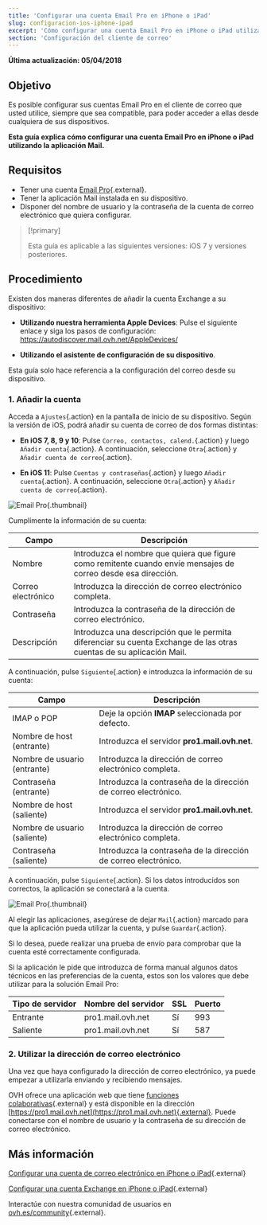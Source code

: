 ```yaml
---
title: 'Configurar una cuenta Email Pro en iPhone o iPad'
slug: configuracion-ios-iphone-ipad
excerpt: 'Cómo configurar una cuenta Email Pro en iPhone o iPad utilizando la aplicación Mail'
section: 'Configuración del cliente de correo'
---
```


**Última actualización: 05/04/2018**

## Objetivo

Es posible configurar sus cuentas Email Pro en el cliente de correo que usted utilice, siempre que sea compatible, para poder acceder a ellas desde cualquiera de sus dispositivos.

**Esta guía explica cómo configurar una cuenta Email Pro en iPhone o iPad utilizando la aplicación Mail.**

## Requisitos

- Tener una cuenta [Email Pro](https://www.ovh.es/emails/email-pro/){.external}.
- Tener la aplicación Mail instalada en su dispositivo.
- Disponer del nombre de usuario y la contraseña de la cuenta de correo electrónico que quiera configurar.

> [!primary]
>
> Esta guía es aplicable a las siguientes versiones: iOS 7 y versiones posteriores.
>

## Procedimiento

Existen dos maneras diferentes de añadir la cuenta Exchange a su dispositivo:

- **Utilizando nuestra herramienta Apple Devices**: Pulse el siguiente enlace y siga los pasos de configuración: <https://autodiscover.mail.ovh.net/AppleDevices/>

- **Utilizando el asistente de configuración de su dispositivo**.

Esta guía solo hace referencia a la configuración del correo desde su dispositivo.


### 1. Añadir la cuenta

Acceda a `Ajustes`{.action} en la pantalla de inicio de su dispositivo. Según la versión de iOS, podrá añadir su cuenta de correo de dos formas distintas:

- **En iOS 7, 8, 9 y 10**: Pulse `Correo, contactos, calend.`{.action} y luego `Añadir cuenta`{.action}. A continuación, seleccione `Otra`{.action} y `Añadir cuenta de correo`{.action}.

- **En iOS 11**: Pulse `Cuentas y contraseñas`{.action} y luego `Añadir cuenta`{.action}. A continuación, seleccione `Otra`{.action} y `Añadir cuenta de correo`{.action}.

![Email Pro](images/configuration-mail-ios-step1.png){.thumbnail}

Cumplimente la información de su cuenta:

|Campo|Descripción|
|---|---|
|Nombre|Introduzca el nombre que quiera que figure como remitente cuando envíe mensajes de correo desde esa dirección.|
|Correo electrónico|Introduzca la dirección de correo electrónico completa.|
|Contraseña|Introduzca la contraseña de la dirección de correo electrónico.|
|Descripción|Introduzca una descripción que le permita diferenciar su cuenta Exchange de las otras cuentas de su aplicación Mail.|

A continuación, pulse `Siguiente`{.action} e introduzca la información de su cuenta:

|Campo|Descripción|
|---|---|
|IMAP o POP|Deje la opción **IMAP** seleccionada por defecto.|
|Nombre de host (entrante)|Introduzca el servidor **pro1.mail.ovh.net**.|
|Nombre de usuario (entrante)|Introduzca la dirección de correo electrónico completa.|
|Contraseña (entrante)|Introduzca la contraseña de la dirección de correo electrónico.|  
|Nombre de host (saliente)|Introduzca el servidor **pro1.mail.ovh.net**.|
|Nombre de usuario (saliente)|Introduzca la dirección de correo electrónico completa.|
|Contraseña (saliente)|Introduzca la contraseña de la dirección de correo electrónico.|

A continuación, pulse `Siguiente`{.action}. Si los datos introducidos son correctos, la aplicación se conectará a la cuenta.

![Email Pro](images/configuration-mail-ios-step2.png){.thumbnail}

Al elegir las aplicaciones, asegúrese de dejar `Mail`{.action} marcado para que la aplicación pueda utilizar la cuenta, y pulse `Guardar`{.action}.

Si lo desea, puede realizar una prueba de envío para comprobar que la cuenta esté correctamente configurada.

Si la aplicación le pide que introduzca de forma manual algunos datos técnicos en las preferencias de la cuenta, estos son los valores que debe utilizar para la solución Email Pro:

|Tipo de servidor|Nombre del servidor|SSL|Puerto|
|---|---|---|---|
|Entrante|pro1.mail.ovh.net|Sí|993|
|Saliente|pro1.mail.ovh.net|Sí|587|

### 2. Utilizar la dirección de correo electrónico

Una vez que haya configurado la dirección de correo electrónico, ya puede empezar a utilizarla enviando y recibiendo mensajes.

OVH ofrece una aplicación web que tiene [funciones colaborativas](https://www.ovh.es/emails/){.external} y está disponible en la dirección [https://pro1.mail.ovh.net](https://pro1.mail.ovh.net){.external}. Puede conectarse con el nombre de usuario y la contraseña de su dirección de correo electrónico.

## Más información

[Configurar una cuenta de correo electrónico en iPhone o iPad](https://docs.ovh.com/es/emails/correo_guia_de_configuracion_en_iphone_ios_91/){.external}

[Configurar una cuenta Exchange en iPhone o iPad](https://docs.ovh.com/es/microsoft-collaborative-solutions/configuracion-ios-iphone-ipad/){.external}

Interactúe con nuestra comunidad de usuarios en [ovh.es/community](https://www.ovh.es/community/){.external}.